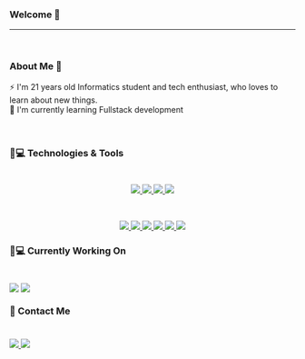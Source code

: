 
### Welcome 👋 


---
<br>

### About Me 💬
 ⚡ I'm 21 years old Informatics student and tech enthusiast, who loves to learn about new things.
 <br>
 🏫 I'm currently learning Fullstack development
<br>
<br>
<br>
### 🚀💻 Technologies & Tools
# 
<p align="center">
  <a href="https://skillicons.dev">
    <img src="https://skillicons.dev/icons?i=git" />
    <img src="https://skillicons.dev/icons?i=github" />
    <img src="https://skillicons.dev/icons?i=visualstudio" />
    <img src="https://skillicons.dev/icons?i=mysql" />
  </a>
</p>
<br>
<p align="center">
  <a href="https://skillicons.dev">
		<img src="https://skillicons.dev/icons?i=net" />
    <img src="https://skillicons.dev/icons?i=cpp" />
    <img src="https://skillicons.dev/icons?i=cs" />
    <img src="https://skillicons.dev/icons?i=html" />
    <img src="https://skillicons.dev/icons?i=css" />
		<img src="https://skillicons.dev/icons?i=js" />
  </a>
</p>


### 🚀💻 Currently Working On

#
<a href="https://github.com/Suplice/TaskManagementApp" target="_blank"><img align="center" src="https://github-readme-stats.vercel.app/api/pin/?username=Suplice&repo=TaskManagementApp&theme=gruvbox"></a>
<a href="https://github.com/Suplice/AutoClicker" target="_blank"><img align="center" src="https://github-readme-stats.vercel.app/api/pin/?username=Suplice&repo=AutoClicker&theme=gruvbox"></a>
<br>

### 💬 Contact Me
#
<a href="https://www.linkedin.com/in/mateusz-duma-74b0662a2">
		<img src="https://skillicons.dev/icons?i=linkedin" />
</a>
<a href="mailto:mateuszsuplice@gmail.com">
		<img src="https://skillicons.dev/icons?i=gmail" />
</a>
<!--
**Suplice/Suplice** is a ✨ _special_ ✨ repository because its `README.md` (this file) appears on your GitHub profile.

Here are some ideas to get you started:

- 🔭 I’m currently working on ...
- 🌱 I’m currently learning ...
- 👯 I’m looking to collaborate on ...
- 🤔 I’m looking for help with ...
- 💬 Ask me about ...
- 📫 How to reach me: ...
- 😄 Pronouns: ...
- ⚡ Fun fact: ...
-->
